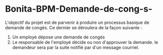 # Bonita-BPM-Demande-de-cong-s-
L'objectif du projet est de parvenir à produire un processus basique de demande de congés.
Ce dernier se déroulera de la façon suivante :
1. Un employé dépose une demande de congés
2. Le responsable de l'employé décide ou non d'approuver la demande.
le demandeur sera par la suite notifié par d'un message courriel.
